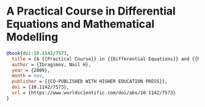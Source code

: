 # A Practical Course in Differential Equations and Mathematical Modelling

````bibtex
@book{doi:10.1142/7573,
  title = {A {{Practical Course}} in {{Differential Equations}} and {{Mathematical Modelling}}},
  author = {Ibragimov, Nail H},
  year = {2009},
  month = nov,
  publisher = {{CO-PUBLISHED WITH HIGHER EDUCATION PRESS}},
  doi = {10.1142/7573},
  url = {https://www.worldscientific.com/doi/abs/10.1142/7573}
}
````
